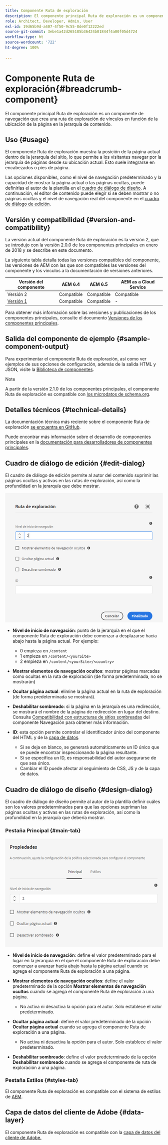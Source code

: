 ```yaml
---
title: Componente Ruta de exploración
description: El componente principal Ruta de exploración es un componente de navegación que crea una ruta de exploración de vínculos en función de la ubicación de la página en la jerarquía de contenido.
role: Architect, Developer, Admin, User
exl-id: 19d65b9d-a407-4f50-9c55-8de0f12222ed
source-git-commit: 3ebe1a42d265185b36424b01844f4a00f05d4724
workflow-type: ht
source-wordcount: '722'
ht-degree: 100%

---
```


# Componente Ruta de exploración{#breadcrumb-component}

El componente principal Ruta de exploración es un componente de navegación que crea una ruta de exploración de vínculos en función de la ubicación de la página en la jerarquía de contenido.

## Uso {#usage}

El componente Ruta de exploración muestra la posición de la página actual dentro de la jerarquía del sitio, lo que permite a los visitantes navegar por la jerarquía de páginas desde su ubicación actual. Esto suele integrarse en encabezados o pies de página.

Las opciones disponibles, como el nivel de navegación predeterminado y la capacidad de mostrar la página actual o las páginas ocultas, puede definirlas el autor de la plantilla en el [cuadro de diálogo de diseño](#design-dialog). A continuación, el editor de contenido puede elegir si se deben mostrar o no páginas ocultas y el nivel de navegación real del componente en el [cuadro de diálogo de edición](#edit-dialog).

## Versión y compatibilidad {#version-and-compatibility}

La versión actual del componente Ruta de exploración es la versión 2, que se introdujo con la versión 2.0.0 de los componentes principales en enero de 2018 y se describe en este documento.

La siguiente tabla detalla todas las versiones compatibles del componente, las versiones de AEM con las que son compatibles las versiones del componente y los vínculos a la documentación de versiones anteriores.

| Versión del componente | AEM 6.4 | AEM 6.5 | AEM as a Cloud Service |
|--- | --- |--- |---|
| Versión 2 | Compatible | Compatible | Compatible |
| [Versión 1](v1/breadcrumb-v1.md) | Compatible | Compatible | - |

Para obtener más información sobre las versiones y publicaciones de los componentes principales, consulte el documento [Versiones de los componentes principales](/help/versions.md).

## Salida del componente de ejemplo {#sample-component-output}

Para experimentar el componente Ruta de exploración, así como ver ejemplos de sus opciones de configuración, además de la salida HTML y JSON, visite la [Biblioteca de componentes](https://adobe.com/go/aem_cmp_library_breadcrumb_es).

>[!NOTE]
>
>A partir de la versión 2.1.0 de los componentes principales, el componente Ruta de exploración es compatible con [los microdatos de schema.org](https://schema.org/BreadcrumbList).

## Detalles técnicos {#technical-details}

La documentación técnica más reciente sobre el componente Ruta de exploración [se encuentra en GitHub](https://adobe.com/go/aem_cmp_tech_breadcrumb_v2_es).

Puede encontrar más información sobre el desarrollo de componentes principales en la [documentación para desarrolladores de componentes principales](/help/developing/overview.md).

## Cuadro de diálogo de edición {#edit-dialog}

El cuadro de diálogo de edición permite al autor del contenido suprimir las páginas ocultas y activas en las rutas de exploración, así como la profundidad en la jerarquía que debe mostrar.

![Cuadro de diálogo de edición del componente Ruta de exploración](/help/assets/breadcrumb-edit.png)

* **Nivel de inicio de navegación**: punto de la jerarquía en el que el componente Ruta de exploración debe comenzar a desplazarse hacia abajo hasta la página actual. Por ejemplo:

   * 0 empieza en `/content`
   * 1 empieza en `/content/<yourSite>`
   * 2 empieza en `/content/<yourSite>/<country>`

* **Mostrar elementos de navegación ocultos**: mostrar páginas marcadas como ocultas en la ruta de exploración (de forma predeterminada, no se mostrarán)
* **Ocultar página actual**: elimine la página actual en la ruta de exploración (de forma predeterminada se mostrará).
* **Deshabilitar sombreado**: si la página en la jerarquía es una redirección, se mostrará el nombre de la página de redirección en lugar del destino. Consulte [Compatibilidad con estructuras de sitios sombreadas](navigation.md#shadow-structure) del componente Navegación para obtener más información.
* **ID**: esta opción permite controlar el identificador único del componente del HTML y de la [capa de datos](/help/developing/data-layer/overview.md).
   * Si se deja en blanco, se generará automáticamente un ID único que se puede encontrar inspeccionando la página resultante.
   * Si se especifica un ID, es responsabilidad del autor asegurarse de que sea único.
   * Cambiar el ID puede afectar al seguimiento de CSS, JS y de la capa de datos.

## Cuadro de diálogo de diseño {#design-dialog}

El cuadro de diálogo de diseño permite al autor de la plantilla definir cuáles son los valores predeterminados para que las opciones supriman las páginas ocultas y activas en las rutas de exploración, así como la profundidad en la jerarquía que debería mostrar.

### Pestaña Principal {#main-tab}

![](/help/assets/breadcrumb-design.png)

* **Nivel de inicio de navegación**: define el valor predeterminado para el lugar en la jerarquía en el que el componente Ruta de exploración debe comenzar a avanzar hacia abajo hasta la página actual cuando se agrega el componente Ruta de exploración a una página.
* **Mostrar elementos de navegación ocultos**: define el valor predeterminado de la opción **Mostrar elementos de navegación ocultos** cuando se agrega el componente Ruta de exploración a una página.

   * No activa ni desactiva la opción para el autor. Solo establece el valor predeterminado.

* **Ocultar página actual**: define el valor predeterminado de la opción **Ocultar página actual** cuando se agrega el componente Ruta de exploración a una página.

   * No activa ni desactiva la opción para el autor. Solo establece el valor predeterminado.

* **Deshabilitar sombreado**: define el valor predeterminado de la opción **Deshabilitar sombreado** cuando se agrega el componente de ruta de exploración a una página.

### Pestaña Estilos {#styles-tab}

El componente Ruta de exploración es compatible con el sistema de estilos de [AEM](/help/get-started/authoring.md#component-styling).

## Capa de datos del cliente de Adobe {#data-layer}

El componente Ruta de exploración es compatible con la [capa de datos del cliente de Adobe.](/help/developing/data-layer/overview.md)
